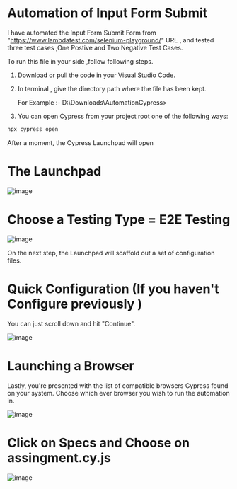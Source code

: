 # Automation of Input Form Submit

I have automated the Input Form Submit Form from "https://www.lambdatest.com/selenium-playground/" URL  , and tested three test cases ,One Postive and Two Negative Test Cases.

To run this file in your side ,follow following steps.

1) Download or pull the code in your Visual Studio Code.

2) In terminal , give the directory path where the file has been kept.

    For Example :- D:\Downloads\AutomationCypress> 

3) You can open Cypress from your project root one of the following ways:

```bash
npx cypress open
```
  After a moment, the Cypress Launchpad will open

# The Launchpad

![image](https://github.com/BinaMaharjan1/Frost/assets/155346424/e723901f-11b4-4857-9a85-f78a6c977c48)

# Choose a Testing Type = E2E Testing

![image](https://github.com/BinaMaharjan1/Frost/assets/155346424/b73598fd-af85-4e00-b4fb-34ccfe4ce542)


On the next step, the Launchpad will scaffold out a set of configuration files.


# Quick Configuration (If you haven't Configure previously )

You can just scroll down and hit "Continue".

![image](https://github.com/BinaMaharjan1/Frost/assets/155346424/a7a20b6b-c430-47eb-8e7a-af1e0f2fd0ff)


# Launching a Browser

Lastly, you're presented with the list of compatible browsers Cypress found on your system. Choose which ever browser you wish to run the automation in.

![image](https://github.com/BinaMaharjan1/Frost/assets/155346424/c2a7573e-bba6-4179-a398-43c04521d0cb)

# Click on Specs and Choose on assingment.cy.js

![image](https://github.com/BinaMaharjan1/Frost/assets/155346424/24aa22a0-52d0-4349-b535-179cf09a0049)









 
